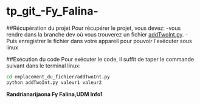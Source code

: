 # tp_git_-Fy_Falina-
##Récupération du projet
Pour récupérer le projet, vous devez:
-vous rendre dans la branche dev où vous trouverez un fichier [addTwoInt.py].
-Puis enregistrer le fichier dans votre appareil pour pouvoir l'exécuter sous linux 

##Exécution du code
Pour exécuter le code, il suffit de taper le commande suivant dans le terminal linux:
```sh
cd emplacement_du_fichier/addTwoInt.py
python addTwoInt.py valeur1 valeur2
```

**Randrianarijaona Fy Falina,UDM Info1**


[addTwoInt.py]:<https://github.com/Xmistery15/tp_git_-Fy_Falina-/blob/dev/addTwoInt.py>
